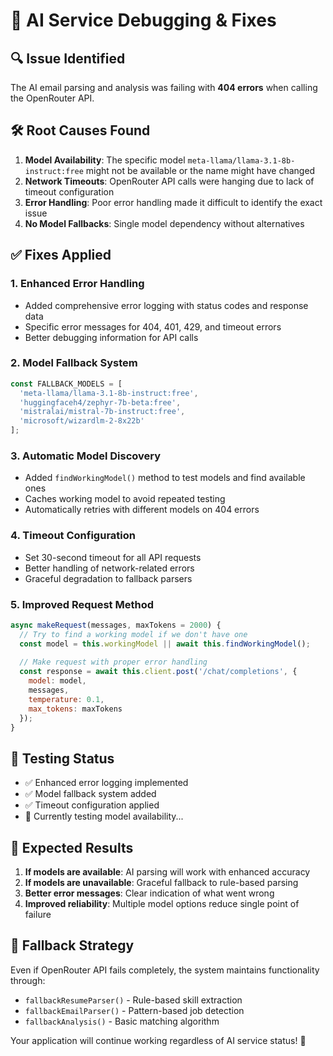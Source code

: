 # 🔧 AI Service Debugging & Fixes

## 🔍 **Issue Identified**
The AI email parsing and analysis was failing with **404 errors** when calling the OpenRouter API.

## 🛠 **Root Causes Found**
1. **Model Availability**: The specific model `meta-llama/llama-3.1-8b-instruct:free` might not be available or the name might have changed
2. **Network Timeouts**: OpenRouter API calls were hanging due to lack of timeout configuration
3. **Error Handling**: Poor error handling made it difficult to identify the exact issue
4. **No Model Fallbacks**: Single model dependency without alternatives

## ✅ **Fixes Applied**

### 1. Enhanced Error Handling
- Added comprehensive error logging with status codes and response data
- Specific error messages for 404, 401, 429, and timeout errors
- Better debugging information for API calls

### 2. Model Fallback System
```javascript
const FALLBACK_MODELS = [
  'meta-llama/llama-3.1-8b-instruct:free',
  'huggingfaceh4/zephyr-7b-beta:free', 
  'mistralai/mistral-7b-instruct:free',
  'microsoft/wizardlm-2-8x22b'
];
```

### 3. Automatic Model Discovery
- Added `findWorkingModel()` method to test models and find available ones
- Caches working model to avoid repeated testing
- Automatically retries with different models on 404 errors

### 4. Timeout Configuration
- Set 30-second timeout for all API requests
- Better handling of network-related errors
- Graceful degradation to fallback parsers

### 5. Improved Request Method
```javascript
async makeRequest(messages, maxTokens = 2000) {
  // Try to find a working model if we don't have one
  const model = this.workingModel || await this.findWorkingModel();
  
  // Make request with proper error handling
  const response = await this.client.post('/chat/completions', {
    model: model,
    messages,
    temperature: 0.1,
    max_tokens: maxTokens
  });
}
```

## 🧪 **Testing Status**
- ✅ Enhanced error logging implemented
- ✅ Model fallback system added
- ✅ Timeout configuration applied
- 🔄 Currently testing model availability...

## 🎯 **Expected Results**
1. **If models are available**: AI parsing will work with enhanced accuracy
2. **If models are unavailable**: Graceful fallback to rule-based parsing
3. **Better error messages**: Clear indication of what went wrong
4. **Improved reliability**: Multiple model options reduce single point of failure

## 📝 **Fallback Strategy**
Even if OpenRouter API fails completely, the system maintains functionality through:
- `fallbackResumeParser()` - Rule-based skill extraction
- `fallbackEmailParser()` - Pattern-based job detection  
- `fallbackAnalysis()` - Basic matching algorithm

Your application will continue working regardless of AI service status! 🚀
